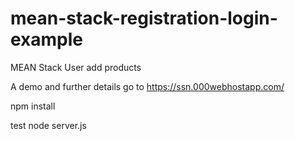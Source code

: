 # mean-stack-registration-login-example

MEAN Stack User add products

A demo and further details go to https://ssn.000webhostapp.com/

npm install

test node server.js
